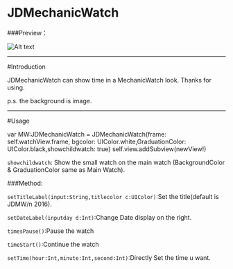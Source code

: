 # JDMechanicWatch

###Preview：

![Alt text](/../master/Readme_img/JDMechanicWatch.gif?raw=true "") 

***
#Introduction

JDMechanicWatch can show time in a MechanicWatch look.
Thanks for using.

p.s. the background is image.
***
#Usage

var MW:JDMechanicWatch = JDMechanicWatch(frame: self.watchView.frame, bgcolor: UIColor.white,GraduationColor: UIColor.black,showchildwatch: true)
self.view.addSubview(newView!)

`showchildwatch`: Show the small watch on the main watch (BackgroundColor & GraduationColor same as Main Watch).

###Method:

`setTitleLabel(input:String,titlecolor c:UIColor)`:Set the title(default is JDMW/n 2016).

`setDateLabel(inputday d:Int)`:Change Date display on the right.

`timesPause()`:Pause the watch

`timeStart()`:Continue the watch

`setTime(hour:Int,minute:Int,second:Int)`:Directly Set the time u want.
